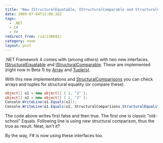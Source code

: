 ```yaml
---
title: "New IStructuralEquatable, IStructuralComparable and StructuralComparisons"
date: 2009-07-04T12:08:16Z
tags:
  - .NET
  - C#
  - F#
redirect_from: /id/230692/
category: none
layout: post
---
```

.NET Framework 4 comes with (among others) with two new interfaces. [IStructuralEquatable][1] and [IStructuralComparable][2]. These are implemented (right now in Beta 1) by [Array][3] and [Tuple(s)][4].

With this new implementations and [StructuralComparisons][5] you can check arrays and tuples for structural equality (or compare these).

```csharp
object[] o1 = new object[] { 1, "2" };
object[] o2 = new object[] { 1, "2" };
Console.WriteLine(o1.Equals(o2));
Console.WriteLine(o1.Equals(o2, StructuralComparisons.StructuralEqualityComparer));
```

The code above writes first false and then true. The first one is classic "old-school" Equals. Following line is using new structural comparison, thus the true as result. Neat, isn't it?

By the way, F# is now using these interfaces too.

[1]: http://msdn.microsoft.com/en-us/library/system.collections.istructuralequatable(VS.100).aspx
[2]: http://msdn.microsoft.com/en-us/library/system.collections.istructuralcomparable(VS.100).aspx
[3]: http://msdn.microsoft.com/en-us/library/system.array(VS.100).aspx
[4]: http://msdn.microsoft.com/en-us/library/system.tuple(VS.100).aspx
[5]: http://msdn.microsoft.com/en-us/library/system.collections.structuralcomparisons(VS.100).aspx